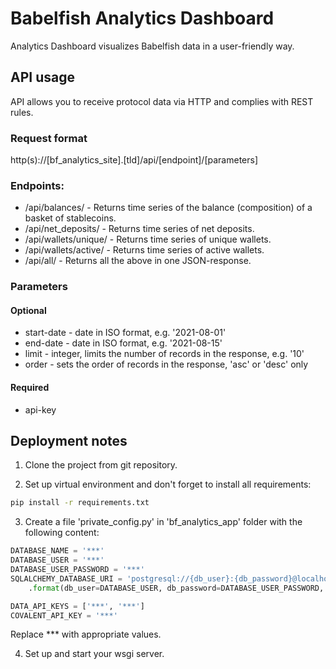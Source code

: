 # Babelfish Analytics Dashboard

Analytics Dashboard visualizes Babelfish data in a user-friendly way.

## API usage

API allows you to receive protocol data via HTTP and complies with REST rules.

### Request format

http(s)://[bf_analytics_site].[tld]/api/[endpoint]/[parameters]

### Endpoints:

* /api/balances/ - Returns time series of the balance (composition) of a basket of stablecoins.
* /api/net_deposits/ - Returns time series of net deposits.
* /api/wallets/unique/ - Returns time series of unique wallets.
* /api/wallets/active/ - Returns time series of active wallets.
* /api/all/ - Returns all the above in one JSON-response.

### Parameters
#### Optional
* start-date - date in ISO format, e.g. '2021-08-01'
* end-date - date in ISO format, e.g. '2021-08-15'
* limit - integer, limits the number of records in the response, e.g. '10'
* order - sets the order of records in the response, 'asc' or 'desc' only
#### Required
* api-key


## Deployment notes

1. Clone the project from git repository.

2. Set up virtual environment and don't forget to install all requirements:
```bash
pip install -r requirements.txt
```

3. Create a file 'private_config.py' in 'bf_analytics_app' folder with the following content:
```python
DATABASE_NAME = '***'
DATABASE_USER = '***'
DATABASE_USER_PASSWORD = '***'
SQLALCHEMY_DATABASE_URI = 'postgresql://{db_user}:{db_password}@localhost/{db_name}'\
    .format(db_user=DATABASE_USER, db_password=DATABASE_USER_PASSWORD, db_name=DATABASE_NAME)

DATA_API_KEYS = ['***', '***']
COVALENT_API_KEY = '***'
```
Replace *** with appropriate values.

4. Set up and start your wsgi server.
